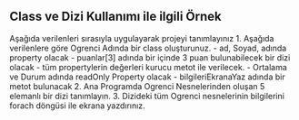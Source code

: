 ## Class ve Dizi Kullanımı ile ilgili Örnek ##

Aşağıda verilenleri sırasıyla uygulayarak projeyi  tanımlayınız
    1. Aşağıda verilenlere göre Ogrenci Adında bir class oluşturunuz.
       - ad, Soyad, adında property olacak
       - puanlar[3] adında bir içinde 3 puan bulunabilecek bir dizi olacak
       - tüm propertylerin değerleri kurucu metot ile verilecek.
       - Ortalama ve Durum adında readOnly Property olacak
       - bilgileriEkranaYaz adında bir metot bulunacak
     2. Ana Programda Ogrenci Nesnelerinden oluşan 5 elemanlı bir dizi tanımlayın.
     3. Dizideki tüm Ogrenci nesnelerinin bilgilerini forach döngüsi ile ekrana yazdırınız.
